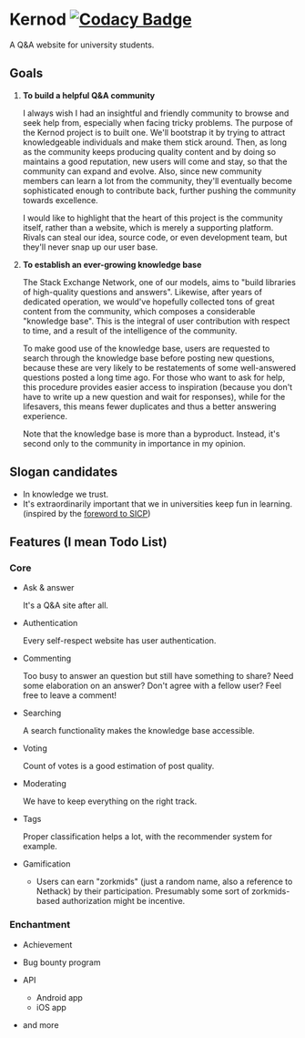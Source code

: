 # Kernod [![Codacy Badge][codacy-link]][codacy-image]

A Q&A website for university students.



## Goals


1. **To build a helpful Q&A community**

   I always wish I had an insightful and friendly community to browse and seek help from, especially when facing tricky problems. The purpose of the Kernod project is to built one. We'll bootstrap it by trying to attract knowledgeable individuals and make them stick around. Then, as long as the community keeps producing quality content and by doing so maintains a good reputation, new users will come and stay, so that the community can expand and evolve. Also, since new community members can learn a lot from the community, they'll eventually become sophisticated enough to contribute back, further pushing the community towards excellence.
   
   I would like to highlight that the heart of this project is the community itself, rather than a website, which is merely a supporting platform. Rivals can steal our idea, source code, or even development team, but they'll never snap up our user base.


2. **To establish an ever-growing knowledge base**

   The Stack Exchange Network, one of our models, aims to "build libraries of high-quality questions and answers". Likewise, after years of dedicated operation, we would've hopefully collected tons of great content from the community, which composes a considerable "knowledge base". This is the integral of user contribution with respect to time, and a result of the intelligence of the community. 
   
   To make good use of the knowledge base, users are requested to search through the knowledge base before posting new questions, because these are very likely to be restatements of some well-answered questions posted a long time ago. For those who want to ask for help, this procedure provides easier access to inspiration (because you don't have to write up a new question and wait for responses), while for the lifesavers, this means fewer duplicates and thus a better answering experience.
   
    Note that the knowledge base is more than a byproduct. Instead, it's second only to the community in importance in my opinion.



## Slogan candidates

+ In knowledge we trust.
+ It's extraordinarily important that we in universities keep fun in learning. (inspired by the [foreword to SICP][sicp])



## Features (I mean Todo List)


### Core

  
+ Ask & answer

  It's a Q&A site after all.

+ Authentication

  Every self-respect website has user authentication.
  
+ Commenting

  Too busy to answer an question but still have something to share? Need some elaboration on an answer? Don't agree with a fellow user? Feel free to leave a comment!
    
+ Searching

  A search functionality makes the knowledge base accessible.

+ Voting

  Count of votes is a good estimation of post quality.

+ Moderating

  We have to keep everything on the right track.
  
+ Tags

  Proper classification helps a lot, with the recommender system for example.
  
+ Gamification

  + Users can earn "zorkmids" (just a random name, also a reference to Nethack) by their participation. Presumably some sort of zorkmids-based authorization might be incentive.
  

### Enchantment


+ Achievement
  
+ Bug bounty program
  
+ API
  
  + Android app
  + iOS app

+ and more



 [codacy-link]: https://api.codacy.com/project/badge/Grade/1ee1384df38144f1b1e8cc7c7904268e
 [codacy-image]: https://www.codacy.com/app/sunqingyao19970825/website?utm_source=github.com&amp;utm_medium=referral&amp;utm_content=kernod-team/website&amp;utm_campaign=Badge_Grade
 [sicp]: https://mitpress.mit.edu/sicp/full-text/book/book-Z-H-3.html
